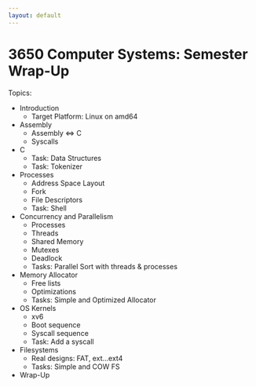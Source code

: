```yaml
---
layout: default
---
```


# 3650 Computer Systems: Semester Wrap-Up

Topics:

 - Introduction
   - Target Platform: Linux on amd64
 - Assembly
   - Assembly <=> C
   - Syscalls
 - C
   - Task: Data Structures
   - Task: Tokenizer
 - Processes
   - Address Space Layout
   - Fork
   - File Descriptors
   - Task: Shell
 - Concurrency and Parallelism
   - Processes
   - Threads
   - Shared Memory
   - Mutexes
   - Deadlock
   - Tasks: Parallel Sort with threads & processes
 - Memory Allocator
   - Free lists
   - Optimizations
   - Tasks: Simple and Optimized Allocator
 - OS Kernels
   - xv6
   - Boot sequence
   - Syscall sequence
   - Task: Add a syscall
 - Filesystems
   - Real designs: FAT, ext...ext4
   - Tasks: Simple and COW FS
 - Wrap-Up 
   
